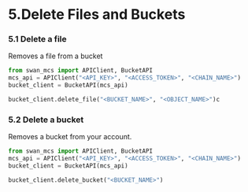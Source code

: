 # 5.Delete Files and Buckets

### 5.1 Delete a file

Removes a file from a bucket

```python
from swan_mcs import APIClient, BucketAPI
mcs_api = APIClient("<API_KEY>", "<ACCESS_TOKEN>", "<CHAIN_NAME>")
bucket_client = BucketAPI(mcs_api)

bucket_client.delete_file("<BUCKET_NAME>", "<OBJECT_NAME>")c
```

### 5.2 Delete a bucket

Removes a bucket from your account.

```python
from swan_mcs import APIClient, BucketAPI
mcs_api = APIClient("<API_KEY>", "<ACCESS_TOKEN>", "<CHAIN_NAME>")
bucket_client = BucketAPI(mcs_api)

bucket_client.delete_bucket("<BUCKET_NAME>")
```
